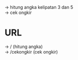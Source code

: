 -> hitung angka kelipatan 3 dan 5
<br>
-> cek ongkir

# URL
-> / (hitung angka) <br>
-> /cekongkir (cek ongkir)
